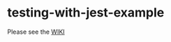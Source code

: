 # testing-with-jest-example

Please see the [WIKI](https://github.com/d-scott/testing-with-jest-example/wiki)

